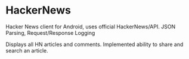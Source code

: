 # HackerNews

Hacker News client for Android, uses official HackerNews/API.
JSON Parsing, Request/Response Logging

Displays all HN articles and comments. Implemented ability to share and search an article.

